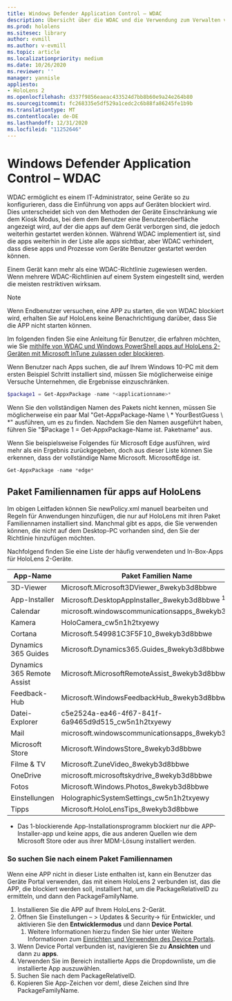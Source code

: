 ```yaml
---
title: Windows Defender Application Control – WDAC
description: Übersicht über die WDAC und die Verwendung zum Verwalten von HoloLens-Geräten.
ms.prod: hololens
ms.sitesec: library
author: evmill
ms.author: v-evmill
ms.topic: article
ms.localizationpriority: medium
ms.date: 10/26/2020
ms.reviewer: ''
manager: yannisle
appliesto:
- HoloLens 2
ms.openlocfilehash: d337f9856eaeac433524d7bb8b60e9a24e264b80
ms.sourcegitcommit: fc268335e5df529a1cedc2c6b88fa86245fe1b9b
ms.translationtype: MT
ms.contentlocale: de-DE
ms.lasthandoff: 12/31/2020
ms.locfileid: "11252646"
---
```

# Windows Defender Application Control – WDAC

WDAC ermöglicht es einem IT-Administrator, seine Geräte so zu konfigurieren, dass die Einführung von apps auf Geräten blockiert wird. Dies unterscheidet sich von den Methoden der Geräte Einschränkung wie dem Kiosk Modus, bei dem dem Benutzer eine Benutzeroberfläche angezeigt wird, auf der die apps auf dem Gerät verborgen sind, die jedoch weiterhin gestartet werden können. Während WDAC implementiert ist, sind die apps weiterhin in der Liste alle apps sichtbar, aber WDAC verhindert, dass diese apps und Prozesse vom Geräte Benutzer gestartet werden können.

Einem Gerät kann mehr als eine WDAC-Richtlinie zugewiesen werden. Wenn mehrere WDAC-Richtlinien auf einem System eingestellt sind, werden die meisten restriktiven wirksam. 

> [!NOTE]
> Wenn Endbenutzer versuchen, eine APP zu starten, die von WDAC blockiert wird, erhalten Sie auf HoloLens keine Benachrichtigung darüber, dass Sie die APP nicht starten können.

Im folgenden finden Sie eine Anleitung für Benutzer, die erfahren möchten, wie Sie [mithilfe von WDAC und Windows PowerShell apps auf HoloLens 2-Geräten mit Microsoft InTune zulassen oder blockieren](https://docs.microsoft.com/mem/intune/configuration/custom-profile-hololens).

Wenn Benutzer nach Apps suchen, die auf Ihrem Windows 10-PC mit dem ersten Beispiel Schritt installiert sind, müssen Sie möglicherweise einige Versuche Unternehmen, die Ergebnisse einzuschränken.

```powershell
$package1 = Get-AppxPackage -name *<applicationname>*
``` 

Wenn Sie den vollständigen Namen des Pakets nicht kennen, müssen Sie möglicherweise ein paar Mal "Get-AppxPackage-Name \ * YourBestGuess \ *" ausführen, um es zu finden. Nachdem Sie den Namen ausgeführt haben, führen Sie "$Package 1 = Get-AppxPackage-Name ist. Paketname" aus.

Wenn Sie beispielsweise Folgendes für Microsoft Edge ausführen, wird mehr als ein Ergebnis zurückgegeben, doch aus dieser Liste können Sie erkennen, dass der vollständige Name Microsoft. MicrosoftEdge ist.

```powershell
Get-AppxPackage -name *edge*
``` 

## Paket Familiennamen für apps auf HoloLens

Im obigen Leitfaden können Sie newPolicy.xml manuell bearbeiten und Regeln für Anwendungen hinzufügen, die nur auf HoloLens mit ihren Paket Familiennamen installiert sind. Manchmal gibt es apps, die Sie verwenden können, die nicht auf dem Desktop-PC vorhanden sind, den Sie der Richtlinie hinzufügen möchten.

Nachfolgend finden Sie eine Liste der häufig verwendeten und In-Box-Apps für HoloLens 2-Geräte.

| App-Name                   | Paket Familien Name                                |
|----------------------------|----------------------------------------------------|
| 3D-Viewer                  | Microsoft.Microsoft3DViewer_8wekyb3d8bbwe          |
| App-Installer              | Microsoft.DesktopAppInstaller_8wekyb3d8bbwe <sup> 1</sup>         |
| Calendar                   | microsoft.windowscommunicationsapps_8wekyb3d8bbwe  |
| Kamera                     | HoloCamera_cw5n1h2txyewy                           |
| Cortana                    | Microsoft.549981C3F5F10_8wekyb3d8bbwe              |
| Dynamics 365 Guides        | Microsoft.Dynamics365.Guides_8wekyb3d8bbwe         |
| Dynamics 365 Remote Assist | Microsoft.MicrosoftRemoteAssist_8wekyb3d8bbwe      |
| Feedback-Hub               | Microsoft.WindowsFeedbackHub_8wekyb3d8bbwe         |
| Datei-Explorer              | c5e2524a-ea46-4f67-841f-6a9465d9d515_cw5n1h2txyewy |
| Mail                       | microsoft.windowscommunicationsapps_8wekyb3d8bbwe  |
| Microsoft Store            | Microsoft.WindowsStore_8wekyb3d8bbwe               |
| Filme & TV                | Microsoft.ZuneVideo_8wekyb3d8bbwe                  |
| OneDrive                   | microsoft.microsoftskydrive_8wekyb3d8bbwe          |
| Fotos                     | Microsoft.Windows.Photos_8wekyb3d8bbwe             |
| Einstellungen                   | HolographicSystemSettings_cw5n1h2txyewy            |
| Tipps                       | Microsoft.HoloLensTips_8wekyb3d8bbwe               |

- Das 1-blockierende App-Installationsprogramm blockiert nur die APP-Installer-app und keine apps, die aus anderen Quellen wie dem Microsoft Store oder aus ihrer MDM-Lösung installiert werden.

### So suchen Sie nach einem Paket Familiennamen

Wenn eine APP nicht in dieser Liste enthalten ist, kann ein Benutzer das Geräte Portal verwenden, das mit einem HoloLens 2 verbunden ist, das die APP, die blockiert werden soll, installiert hat, um die PackageRelativeID zu ermitteln, und dann den PackageFamilyName.

1. Installieren Sie die APP auf Ihrem HoloLens 2-Gerät. 
1. Öffnen Sie Einstellungen – > Updates & Security-> für Entwickler, und aktivieren Sie den **Entwicklermodus** und dann **Device Portal**. 
    1. Weitere Informationen hierzu finden Sie hier unter Weitere Informationen zum [Einrichten und Verwenden des Device Portals](https://docs.microsoft.com/windows/mixed-reality/develop/platform-capabilities-and-apis/using-the-windows-device-portal).
1. Wenn Device Portal verbunden ist, navigieren Sie zu **Ansichten** und dann zu **apps**. 
1. Verwenden Sie im Bereich installierte Apps die Dropdownliste, um die installierte App auszuwählen. 
1. Suchen Sie nach dem PackageRelativeID. 
1. Kopieren Sie App-Zeichen vor dem!, diese Zeichen sind Ihre PackageFamilyName.



